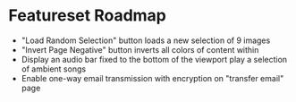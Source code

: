 # Featureset Roadmap
- "Load Random Selection" button loads a new selection of 9 images 
- "Invert Page Negative" button inverts all colors of content within <main>
- Display an audio bar fixed to the bottom of the viewport play a selection of ambient songs
- Enable one-way email transmission with encryption on "transfer email" page